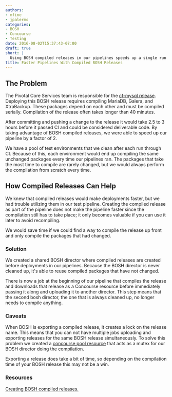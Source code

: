 ```yaml
---
authors:
- mfine
- jpalermo
categories:
- BOSH
- Concourse
- Testing
date: 2016-08-02T15:37:43-07:00
draft: true
short: |
  Using BOSH compiled releases in our pipelines speeds up a single run through CI by over a factor of 2.
title: Faster Pipelines With Compiled BOSH Releases
---
```


## The Problem

The Pivotal Core Services team is responsible for the [cf-mysql release](https://github.com/cloudfoundry/cf-mysql-release). Deploying this BOSH release requires compiling MariaDB, Galera, and XtraBackup. These packages depend on each other and must be compiled serially. Compilation of the release often takes longer than 40 minutes.

After committing and pushing a change to the release it would take 2.5 to 3 hours before it passed CI and could be considered deliverable code. By taking advantage of BOSH compiled releases, we were able to speed up our pipeline by a factor of 2.

We have a pool of test environments that we clean after each run through CI. Because of this, each environment would end up compiling the same unchanged packages every time our pipelines ran.
The packages that take the most time to compile are rarely changed, but we would always perform the compilation from scratch every time.

## How Compiled Releases Can Help

We knew that compiled releases would make deployments faster, but we had trouble utilizing them in our test pipeline.
Creating the compiled release as part of the pipeline does not make the pipeline faster since the compilation still has to take place;
it only becomes valuable if you can use it later to avoid recompiling.

We would save time if we could find a way to compile the release up front and only compile the packages that had changed.

### Solution

We created a shared BOSH director where compiled releases are created before deployments in our pipelines.
Because the BOSH director is never cleaned up, it's able to reuse compiled packages that have not changed.

There is now a job at the beginning of our pipeline that compiles the release and downloads that release as a Concourse resource
before immediately passing it along and uploading it to another director. This step means that the second bosh director,
the one that is always cleaned up, no longer needs to compile anything.

### Caveats

When BOSH is exporting a compiled release, it creates a lock on the release name.
This means that you can not have multiple jobs uploading and exporting releases for the same BOSH release simultaneously.
To solve this problem we created a [concourse pool resource](https://github.com/concourse/pool-resource) that acts as a mutex for our BOSH director doing the compilation.

Exporting a release does take a bit of time, so depending on the compilation time of your BOSH release this may not be a win.

### Resources

[Creating BOSH compiled releases.](https://bosh.io/docs/compiled-releases.html)
